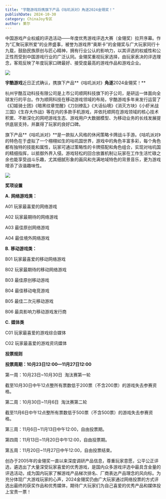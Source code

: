 ```yaml
---
title: "宇酷游戏将携旗下产品《咕叽派对》角逐2024金翎奖！"
publishDate: 2024-10-30
category: ChinaJoy专区
author: 莱尔
---
```


中国游戏产业权威的评选活动——年度优秀游戏评选大赛（金翎奖）拉开序幕。作为“汇聚玩家所爱”的业界盛事，被誉为游戏界“奥斯卡”的金翎奖与广大玩家同行十九载，鼓励民族原创与匠心精神，拥有行业公认的影响力，以其评选的权威性和公正性而受到中国游戏行业的广泛认同。金翎奖重视玩家选择，由玩家表决的评选理念，客观反映了年度玩家口碑最好、接受度最高的游戏作品和游戏企业。

![](blob:https://www.easecation.net/f67e1806-3865-41ff-90cf-c27f13ea322a)

**宇酷游戏**近日正式确认，携旗下产品**《咕叽派对》**角逐**2024金翎奖！**

杭州宇酷互动科技有限公司是上市公司顺网科技旗下的子公司，是研运一体面向全球发行的平台。作为顺网科技在移动游戏领域的布局，宇酷游戏多年来发行运营了《幻姬骑士团》《暗黑纹章觉醒》《刀剑缭乱》《大话仙境》《消灭方块》《小虾米战三国》《生存大作战》等在内的多款手机游戏，并依托顺网在游戏领域的核心技术积累、不断深化的网吧游戏生态、游戏用户大数据模型、为移动业务的长线发展提供底层支持，并赢得了玩家的良好口碑。

旗下产品**《咕叽派对》**是一款拟人风格的休闲策略卡牌战斗手游。《咕叽派对》的特色在于虚拟了一个栩栩如生的咕叽国世界，游戏中的角色丰富多彩，每个角色都有独特的技能和属性，玩家可通过策略性的卡牌搭配和角色组合，实现对咕叽国的精细指挥，以抵御外界入侵。游戏轻松的回合放置机制让玩家在工作生活忙碌之余也能享受战斗乐趣，尤其细腻形象的画风和充满地域特色的背景音乐，更为游戏增添了诙谐趣味性。

![](blob:https://www.easecation.net/d8caa4c0-6885-4791-a5a1-b80ead6c7516)

**奖项设置**  
  
**A.** **网络游戏类：**

A01 玩家最喜爱的网络游戏

A02 玩家最期待的网络游戏

A03 最佳原创网络游戏

A04 最佳境外网络游戏

**B.** **移动游戏类：**

B01 玩家最喜爱的移动网络游戏

B02 玩家最期待的移动网络游戏

B03 最佳原创移动游戏

B04 最佳移动电竞游戏

B05 最佳二次元移动游戏

B06 最具影响力移动游戏发行商

**C.** **媒体类**

C01 玩家最喜爱的游戏综合媒体

C02 玩家最喜爱的游戏资讯媒体

  
**投票规则**  
  
**投票周期：10月23日12:00—11月27日12:00**

第一周：10月23日~10月30日  淘汰赛第一轮

截至10月30日中午12点整所有票数低于200票（不含200票）的游戏失去参赛资格。

第二周：10月30日~11月6日  淘汰赛第二轮

截至11月6日中午12点整所有票数低于500票（不含500票）的游戏失去参赛资格。

第三周：11月6日~11月13日中午12:00，自由投票期。

第四周：11月13日~11月20日中午12:00，自由投票期。

第五周：11月20日~11月27日中午12:00，自由投票结束。

创办于2005年的金翎奖一直以来深度调研产品信息，尊重玩家意愿，公平公正评选，遴选出了大量深受玩家喜爱的优秀游戏，是国内众多游戏评选中最具含金量的评选活动，成为国内玩家了解游戏产品梯次排名、厂商表达产品理念的风向标。为充分体现广大游戏玩家的心声，2024金翎奖仍由广大玩家通过网络投票的方式评选出最终的获奖作品和优秀媒体，期待广大玩家们为自己喜爱的优秀产品和媒体投上宝贵一票！
